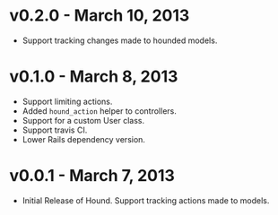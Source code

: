 # v0.2.0 - March 10, 2013

* Support tracking changes made to hounded models.

# v0.1.0 - March 8, 2013

* Support limiting actions.
* Added `hound_action` helper to controllers.
* Support for a custom User class.
* Support travis CI.
* Lower Rails dependency version.

# v0.0.1 - March 7, 2013

* Initial Release of Hound. Support tracking actions made to models.